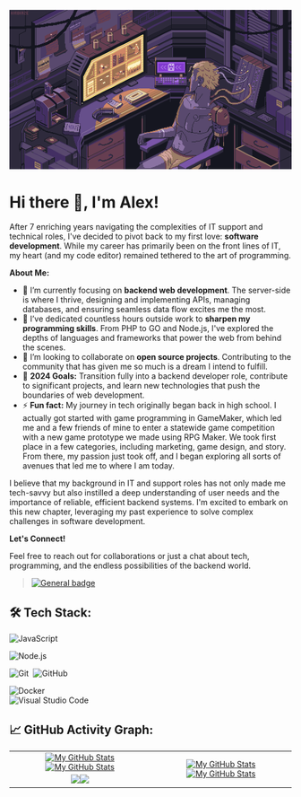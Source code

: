 
![Header](https://github.com/GwartneyDev/GwartneyDev/blob/main/Dream%20_%20Kirokaze.gif)
# Hi there 👋, I'm Alex!

After 7 enriching years navigating the complexities of IT support and technical roles, I've decided to pivot back to my first love: **software development**. While my career has primarily been on the front lines of IT, my heart (and my code editor) remained tethered to the art of programming.

**About Me:**

- 🔭 I’m currently focusing on **backend web development**. The server-side is where I thrive, designing and implementing APIs, managing databases, and ensuring seamless data flow excites me the most.
- 🌱 I’ve dedicated countless hours outside work to **sharpen my programming skills**. From PHP to GO and Node.js, I've explored the depths of languages and frameworks that power the web from behind the scenes.
- 👯 I’m looking to collaborate on **open source projects**. Contributing to the community that has given me so much is a dream I intend to fulfill.
- 🥅 **2024 Goals:** Transition fully into a backend developer role, contribute to significant projects, and learn new technologies that push the boundaries of web development.
- ⚡ **Fun fact:** My journey in tech originally began back in high school. I actually got started with game programming in GameMaker, which led me and a few friends of mine to enter a statewide game competition with a new game prototype we made using RPG Maker. We took first place in a few categories, including marketing, game design, and story. From there, my passion just took off, and I began exploring all sorts of avenues that led me to where I am today.
   

I believe that my background in IT and support roles has not only made me tech-savvy but also instilled a deep understanding of user needs and the importance of reliable, efficient backend systems. I'm excited to embark on this new chapter, leveraging my past experience to solve complex challenges in software development.

**Let's Connect!**

Feel free to reach out for collaborations or just a chat about tech, programming, and the endless possibilities of the backend world.

>[![General badge](https://img.shields.io/badge/<SUBJECT>-<STATUS>-<COLOR>.svg)](https://shields.io/)

## 🛠️ Tech Stack:
 
![JavaScript](https://img.shields.io/badge/-JavaScript-555?style=flat&logo=javascript)
 
![Node.js](https://img.shields.io/badge/-Node.js-555?style=flat&logo=node.js)&nbsp;
 
![Git](https://img.shields.io/badge/-Git-555?style=flat&logo=git)&nbsp;
![GitHub](https://img.shields.io/badge/-GitHub-555?style=flat&logo=github)&nbsp;
 
![Docker](https://img.shields.io/badge/-Docker-555?style=flat&logo=Docker)\
![Visual Studio Code](https://img.shields.io/badge/-Visual%20Studio%20Code-555?style=flat&logo=visual-studio-code&logoColor=007ACC)&nbsp;
 

## 📈 GitHub Activity Graph:

<table>
    <tr>
        <td align="center"><a href="https://github.com/vaibhavvikas#gh-light-mode-only"><img src="https://github-readme-stats.vercel.app/api?username=GwartneyDev&show_icons=true&theme=default&include_all_commits=true#gh-light-mode-only" alt="My GitHub Stats"/></a><a href="https://github.com/vaibhavvikas#gh-dark-mode-only"><img src="https://github-readme-stats.vercel.app/api?username=GwartneyDev&show_icons=true&theme=tokyonight&include_all_commits=true#gh-dark-mode-only" alt="My GitHub Stats"/></a></td>
        <td rowspan="2" align="center"><a href="https://github.com/vaibhavvikas#gh-light-mode-only"><img src="https://github-readme-stats.vercel.app/api/top-langs/?username=GwwartneyDev&theme=default&langs_count=8#gh-light-mode-only" alt="My GitHub Stats"/></a><a href="https://github.com/vaibhavvikas#gh-dark-mode-only"><img src="https://github-readme-stats.vercel.app/api/top-langs/?username=GwartneyDev&theme=tokyonight&langs_count=8#gh-dark-mode-only" alt="My GitHub Stats"/></a></td>
    </tr>
    <tr>
        <td align="center"><a href="https://github.com/vaibhavvikas#gh-light-mode-only"><img src="https://github-readme-streak-stats.herokuapp.com/?user=GwartneyDev&theme=default"/></a><a href="https://github.com/vaibhavvikas#gh-dark-mode-only"><img src="https://github-readme-streak-stats.herokuapp.com/?user=vaibhavvikas&theme=tokyonight"/></a></td>
    </tr>
   
</table>
